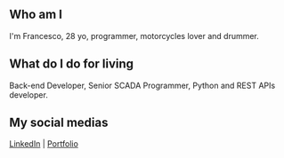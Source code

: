 ## Who am I
I'm Francesco, 28 yo, programmer, motorcycles lover and drummer.

## What do I do for living
Back-end Developer, Senior SCADA Programmer, Python and REST APIs developer.

## My social medias
[LinkedIn](https://www.linkedin.com/in/francesco-di-muro/) | [Portfolio](https://www.francescodimuro.com)

<!---
FrancescoDiMuro/FrancescoDiMuro is a ✨ special ✨ repository because its `README.md` (this file) appears on your GitHub profile.
You can click the Preview link to take a look at your changes.
--->
